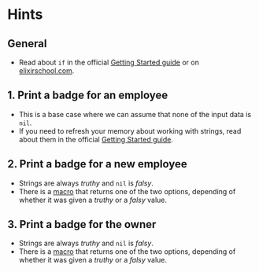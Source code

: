 # Hints

## General

- Read about `if` in the official [Getting Started guide][getting-started-if] or on [elixirschool.com][elixirschool-if].

## 1. Print a badge for an employee

- This is a base case where we can assume that none of the input data is `nil`.
- If you need to refresh your memory about working with strings, read about them in the official [Getting Started guide][getting-started-basic-strings].

## 2. Print a badge for a new employee

- Strings are always _truthy_ and `nil` is _falsy_.
- There is a [macro][kernel-if] that returns one of the two options, depending of whether it was given a _truthy_ or a _falsy_ value.

## 3. Print a badge for the owner

- Strings are always _truthy_ and `nil` is _falsy_.
- There is a [macro][kernel-if] that returns one of the two options, depending of whether it was given a _truthy_ or a _falsy_ value.

[kernel-if]: https://hexdocs.pm/elixir/Kernel.html#if/2
[getting-started-basic-strings]: https://hexdocs.pm/elixir/basic-types.html#strings
[getting-started-if]: https://hexdocs.pm/elixir/case-cond-and-if.html#if
[elixirschool-if]: https://elixirschool.com/en/lessons/basics/control-structures/#if-and-unless-0